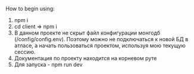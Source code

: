 How to begin using:

1. npm i
2. cd client => npm i
3. В данном проекте не скрыт файл конфигурации монгодб (/config/config.env).
   Поэтому можно не подключаться к новой БД в атласе, а начать пользоваться проектом, используя мою текущую сессию.
4. Документация по проекту находится на корневом руте
5. Для запуска - npm run dev

